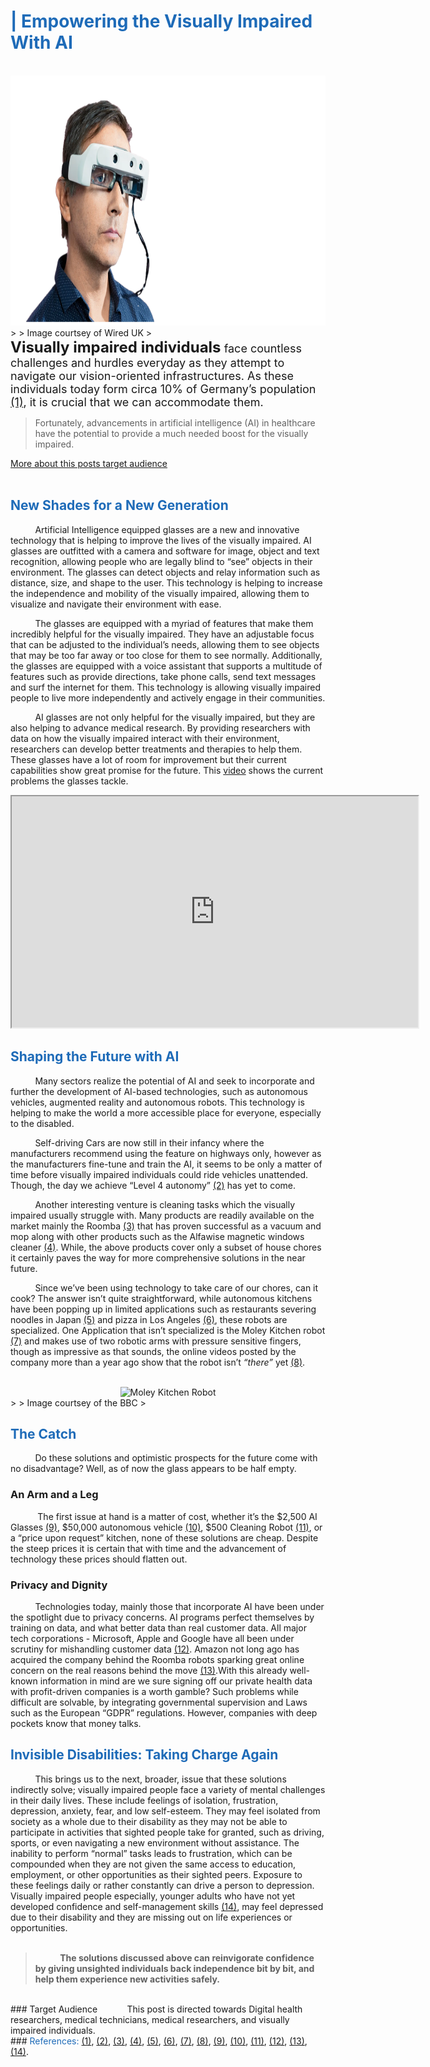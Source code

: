 # <font size="0" style="display:none">DigiHealth Blog</font>
# <font style="color:#1e6bb8"><b>| Empowering the Visually Impaired With AI</b></font>
<br>
<center><img src="https://raw.githubusercontent.com/Karim-Haidar/22W/pages/png.png" alt="AI Glasses" width="1000" height="400"></center>
>
> Image courtsey of Wired UK
>

<br>
<font size="5"><b>Visually impaired individuals</b></font><font size="4"> face countless challenges and hurdles everyday as they attempt to navigate our vision-oriented infrastructures. As these individuals today form circa 10% of Germany’s population <a href="https://www.germany.travel/en/accessible-germany/disability-friendly-travel-for/visually-impaired.html#:~:text=This%20equates%20to%20around%2010%20%25%20of%20the%20German%20population.">(1)</a>, it is crucial that we can accommodate them.</font>

>
> Fortunately, advancements in artificial intelligence (AI) in healthcare have the potential to provide a much needed boost for the visually impaired.
>

<a href="/22W#:~:text=This%20post">More about this posts target audience</a>
<br>
<br>
## <font style="color:#1e6bb8"><b>New Shades for a New Generation</b></font>

&nbsp;&nbsp;&nbsp;&nbsp;&nbsp;&nbsp;&nbsp;&nbsp;&nbsp;&nbsp;Artificial Intelligence equipped glasses are a new and innovative technology that is helping to improve the lives of the visually impaired. AI glasses are outfitted with a camera and software for image, object and text recognition, allowing people who are legally blind to “see” objects in their environment. The glasses can detect objects and relay information such as distance, size, and shape to the user. This technology is helping to increase the independence and mobility of the visually impaired, allowing them to visualize and navigate their environment with ease.

&nbsp;&nbsp;&nbsp;&nbsp;&nbsp;&nbsp;&nbsp;&nbsp;&nbsp;&nbsp;The glasses are equipped with a myriad of features that make them incredibly helpful for the visually impaired. They have an adjustable focus that can be adjusted to the individual’s needs, allowing them to see objects that may be too far away or too close for them to see normally. Additionally, the glasses are equipped with a voice assistant that supports a multitude of features such as provide directions, take phone calls, send text messages and surf the internet for them. This technology is allowing visually impaired people to live more independently and actively engage in their communities.

&nbsp;&nbsp;&nbsp;&nbsp;&nbsp;&nbsp;&nbsp;&nbsp;&nbsp;&nbsp;AI glasses are not only helpful for the visually impaired, but they are also helping to advance medical research. By providing researchers with data on how the visually impaired interact with their environment, researchers can develop better treatments and therapies to help them. These glasses have a lot of room for improvement but their current capabilities show great promise for the future. This <a href="https://www.youtube.com/watch?v=9ehENnq2EFo">video</a> shows the current problems the glasses tackle.
<br>
<center><iframe width="650" height="370" src="https://www.youtube.com/embed/9ehENnq2EFo" title="YouTube video player showcasing Envsion Glasses"></iframe></center>

## <font style="color:#1e6bb8"><b>Shaping the Future with AI</b></font>

&nbsp;&nbsp;&nbsp;&nbsp;&nbsp;&nbsp;&nbsp;&nbsp;&nbsp;&nbsp;Many sectors realize the potential of AI and seek to incorporate and further the development of AI-based technologies, such as autonomous vehicles, augmented reality and autonomous robots. This technology is helping to make the world a more accessible place for everyone, especially to the disabled.

&nbsp;&nbsp;&nbsp;&nbsp;&nbsp;&nbsp;&nbsp;&nbsp;&nbsp;&nbsp;Self-driving Cars are now still in their infancy where the manufacturers recommend using the feature on highways only, however as the manufacturers fine-tune and train the AI, it seems to be only a matter of time before visually impaired individuals could ride vehicles unattended. Though, the day we achieve “Level 4 autonomy” <a href="https://coolblindtech.com/when-will-self-driving-cars-be-ready-for-blind-and-visually-impaired-people/">(2)</a> has yet to come.

&nbsp;&nbsp;&nbsp;&nbsp;&nbsp;&nbsp;&nbsp;&nbsp;&nbsp;&nbsp;Another interesting venture is cleaning tasks which the visually impaired usually struggle with. Many products are readily available on the market mainly the Roomba <a href="https://www.irobot.de/de_DE/roomba.html">(3)</a> that has proven successful as a vacuum and mop along with other products such as the Alfawise magnetic windows cleaner <a href="https://www.amazon.in/Alfawise-Magnetic-Smartphone-Controlled-Ultra-Fast/dp/B07TCMKDHD">(4)</a>. While, the above products cover only a subset of house chores it certainly paves the way for more comprehensive solutions in the near future.

&nbsp;&nbsp;&nbsp;&nbsp;&nbsp;&nbsp;&nbsp;&nbsp;&nbsp;&nbsp;Since we’ve been using technology to take care of our chores, can it cook? The answer isn’t quite straightforward, while autonomous kitchens have been popping up in limited applications such as restaurants severing noodles in Japan <a href="https://www.aiplusinfo.com/blog/connected-robotics-robotic-kitchen-japan/#:~:text=A%20Japanese%20start%2Dup%20company,delicious%20kakiage%20all%20by%20itself.">(5)</a> and pizza in Los Angeles <a href="https://www.cnbc.com/2022/08/02/robot-cooks-are-rapidly-making-their-way-into-restaurant-kitchens.html">(6)</a>, these robots are specialized. One Application that isn’t specialized is the Moley Kitchen robot <a href="https://www.moley.com/">(7)</a> and makes use of two robotic arms with pressure sensitive fingers, though as impressive as that sounds, the online videos posted by the company more than a year ago show that the robot isn’t <i>“there”</i> yet <a href="https://www.youtube.com/watch?v=i1GVwbYURuQ">(8)</a>.
<br>
<br>
<center><img src="https://ichef.bbci.co.uk/news/976/cpsprodpb/12BF9/production/_122239767_moleyrobotics2.jpg" alt="Moley Kitchen Robot" width="750" height="400"></center>
>
> Image courtsey of the BBC
>

## <font style="color:#1e6bb8"><b>The Catch</b></font>

&nbsp;&nbsp;&nbsp;&nbsp;&nbsp;&nbsp;&nbsp;&nbsp;&nbsp;&nbsp;Do these solutions and optimistic prospects for the future come with no disadvantage? Well, as of now the glass appears to be half empty.

### An Arm and a Leg

&nbsp;&nbsp;&nbsp;&nbsp;&nbsp;&nbsp;&nbsp;&nbsp;&nbsp;&nbsp; The first issue at hand is a matter of cost, whether it’s the $2,500 AI Glasses <a href="https://shop.letsenvision.com/products/envision-glasses-holiday?variant=43363437445376">(9)</a>, $50,000 autonomous vehicle <a href="https://www.tesla.com/de_DE/model3/design#overview">(10)</a>, $500 Cleaning Robot <a href="https://www.irobot.de/de_DE/irobot-roomba-j7/J755840.html">(11)</a>, or a “price upon request” kitchen, none of these solutions are cheap. Despite the steep prices it is certain that with time and the advancement of technology these prices should flatten out.

### Privacy and Dignity

&nbsp;&nbsp;&nbsp;&nbsp;&nbsp;&nbsp;&nbsp;&nbsp;&nbsp;&nbsp;Technologies today, mainly those that incorporate AI have been under the spotlight due to privacy concerns. AI programs perfect themselves by training on data, and what better data than real customer data. All major tech corporations - Microsoft, Apple and Google have all been under scrutiny for mishandling customer data <a href="https://www.security.org/resources/data-tech-companies-have/">(12)</a>. Amazon not long ago has acquired the company behind the Roomba robots sparking great online concern on the real reasons behind the move <a href="https://www.theatlantic.com/ideas/archive/2022/08/amazon-roomba-irobot-acquisition-monopoly/671145/">(13)</a>.With this already well-known information in mind are we sure signing off our private health data with profit-driven companies is a worth gamble? Such problems while difficult are solvable, by integrating governmental supervision and Laws such as the European “GDPR” regulations. However, companies with deep pockets know that money talks.

## <font style="color:#1e6bb8"><b>Invisible Disabilities: Taking Charge Again</b></font>

&nbsp;&nbsp;&nbsp;&nbsp;&nbsp;&nbsp;&nbsp;&nbsp;&nbsp;&nbsp;This brings us to the next, broader, issue that these solutions indirectly solve; visually impaired people face a variety of mental challenges in their daily lives. These include feelings of isolation, frustration, depression, anxiety, fear, and low self-esteem. They may feel isolated from society as a whole due to their disability as they may not be able to participate in activities that sighted people take for granted, such as driving, sports, or even navigating a new environment without assistance. The inability to perform “normal” tasks leads to frustration, which can be compounded when they are not given the same access to education, employment, or other opportunities as their sighted peers. Exposure to these feelings daily or rather constantly can drive a person to depression. Visually impaired people especially, younger adults who have not yet developed confidence and self-management skills <a href="https://www.cdc.gov/visionhealth/resources/features/vision-loss-mental-health.html">(14)</a>, may feel depressed due to their disability and they are missing out on life experiences or opportunities.
<br>
<br>
>
>&nbsp;&nbsp;&nbsp;&nbsp;&nbsp;&nbsp;&nbsp;&nbsp;&nbsp;&nbsp;<b>The solutions discussed above can reinvigorate confidence by giving unsighted individuals back independence bit by bit, and help them experience new activities safely.</b>
>

<br>
### Target Audience
&nbsp;&nbsp;&nbsp;&nbsp;&nbsp;&nbsp;&nbsp;&nbsp;&nbsp;&nbsp; This post is directed towards Digital health researchers, medical technicians, medical researchers, and visually impaired individuals.

<br>
### <font style="color:#1e6bb8">References:</font>
<a href="https://www.germany.travel/en/accessible-germany/disability-friendly-travel-for/visually-impaired.html#:~:text=This%20equates%20to%20around%2010%20%25%20of%20the%20German%20population.">(1)</a>, <a href="https://coolblindtech.com/when-will-self-driving-cars-be-ready-for-blind-and-visually-impaired-people/">(2)</a>, <a href="https://www.irobot.de/de_DE/roomba.html">(3)</a>, <a href="https://www.amazon.in/Alfawise-Magnetic-Smartphone-Controlled-Ultra-Fast/dp/B07TCMKDHD">(4)</a>, <a href="https://www.aiplusinfo.com/blog/connected-robotics-robotic-kitchen-japan/#:~:text=A%20Japanese%20start%2Dup%20company,delicious%20kakiage%20all%20by%20itself.">(5)</a>, <a href="https://www.cnbc.com/2022/08/02/robot-cooks-are-rapidly-making-their-way-into-restaurant-kitchens.html">(6)</a>, <a href="https://www.moley.com/">(7)</a>, <a href="https://www.youtube.com/watch?v=i1GVwbYURuQ">(8)</a>, <a href="https://shop.letsenvision.com/products/envision-glasses-holiday?variant=43363437445376">(9)</a>, <a href="https://www.tesla.com/de_DE/model3/design#overview">(10)</a>, <a href="https://www.irobot.de/de_DE/irobot-roomba-j7/J755840.html">(11)</a>, <a href="https://www.security.org/resources/data-tech-companies-have/">(12)</a>, <a href="https://www.theatlantic.com/ideas/archive/2022/08/amazon-roomba-irobot-acquisition-monopoly/671145/">(13)</a>, <a href="https://www.cdc.gov/visionhealth/resources/features/vision-loss-mental-health.html">(14)</a>.
